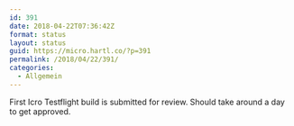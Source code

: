 ```yaml
---
id: 391
date: 2018-04-22T07:36:42Z
format: status
layout: status
guid: https://micro.hartl.co/?p=391
permalink: /2018/04/22/391/
categories:
  - Allgemein
---
```

First Icro Testflight build is submitted for review. Should take around a day to get approved.